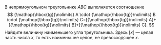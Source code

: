 В непрямоугольном треугольнике $ABC$ выполняется соотношение
$$
{\mathop{\hbox{tg}}\nolimits} A \cdot {\mathop{\hbox{tg}}\nolimits} B \cdot {\mathop{\hbox{tg}}\nolimits} C=[{\mathop{\hbox{tg}}\nolimits} A]+[{\mathop{\hbox{tg}}\nolimits} B]+[{\mathop{\hbox{tg}}\nolimits} C].
$$
Найдите величину наименьшего угла треугольника. Здесь   $[x]$ — целая часть числа $x$, то есть наименьшее целое, не превосходящее $x$.